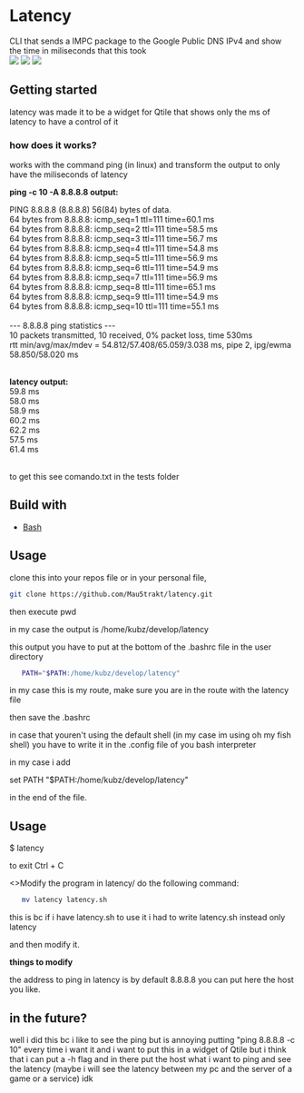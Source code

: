 # Latency
CLI that sends a IMPC package to the Google Public DNS IPv4 and show the time in miliseconds that this took<br>
<img src="https://img.shields.io/badge/Shell_Script-121011?style=for-the-badge&logo=gnu-bash&logoColor=white">
<img src="https://img.shields.io/badge/Linux-FCC624?style=for-the-badge&logo=linux&logoColor=black">
<img src="https://img.shields.io/badge/Arch_Linux-1793D1?style=for-the-badge&logo=arch-linux&logoColor=white">
<p>
<h2> Getting started </h2>
latency was made it to be a widget for Qtile that shows only the ms of latency to have a control of it

<h3> how does it works?</h3>
works with the command ping (in linux) and transform the output to only have the miliseconds of latency 

<b> ping -c 10 -A 8.8.8.8 output:</b> <br>

PING 8.8.8.8 (8.8.8.8) 56(84) bytes of data. <br>
64 bytes from 8.8.8.8: icmp_seq=1 ttl=111 time=60.1 ms<br>
64 bytes from 8.8.8.8: icmp_seq=2 ttl=111 time=58.5 ms<br>
64 bytes from 8.8.8.8: icmp_seq=3 ttl=111 time=56.7 ms<br>
64 bytes from 8.8.8.8: icmp_seq=4 ttl=111 time=54.8 ms<br>
64 bytes from 8.8.8.8: icmp_seq=5 ttl=111 time=56.9 ms<br>
64 bytes from 8.8.8.8: icmp_seq=6 ttl=111 time=54.9 ms<br>
64 bytes from 8.8.8.8: icmp_seq=7 ttl=111 time=56.9 ms<br>
64 bytes from 8.8.8.8: icmp_seq=8 ttl=111 time=65.1 ms<br>
64 bytes from 8.8.8.8: icmp_seq=9 ttl=111 time=54.9 ms<br>
64 bytes from 8.8.8.8: icmp_seq=10 ttl=111 time=55.1 ms<br>
<br>
--- 8.8.8.8 ping statistics ---<br>
10 packets transmitted, 10 received, 0% packet loss, time 530ms<br>
rtt min/avg/max/mdev = 54.812/57.408/65.059/3.038 ms, pipe 2, ipg/ewma 58.850/58.020 ms<br>
<br>

<b> latency output: </b>
<br>
59.8 ms<br>
58.0 ms<br>
58.9 ms<br>
60.2 ms<br>
62.2 ms<br>
57.5 ms<br>
61.4 ms<br>
<br>

to get this see comando.txt in the tests folder 

<h2>Build with</h2>

* [Bash](https://www.gnu.org/software/bash/)

<h2> Usage </h2>
clone this into your repos file or in your personal file,<br>   


   ```sh
   git clone https://github.com/Mau5trakt/latency.git
   ````

then execute pwd 

in my case the output is 
/home/kubz/develop/latency

this output you have to put at the bottom of the .bashrc file in the user directory

```sh
   PATH="$PATH:/home/kubz/develop/latency"
   ````
in my case this is my route, make sure you are in the route with the latency file

then save the .bashrc 

in case that youren't using the default shell (in my case im using oh my fish shell)
you have to write it in the .config file of you bash interpreter 
 
in my case i add  

set PATH "$PATH:/home/kubz/develop/latency"

in the end of the file. 


<h2>Usage </h2>

$ latency 

to exit Ctrl + C

<>Modify the program</h2>
in latency/ do the following command: 

```sh
   mv latency latency.sh
   ````

this is bc if i have latency.sh to use it i had to write latency.sh instead only latency 

and then modify it. 

<b> things to modify </b>

the address to ping in latency is by default 8.8.8.8 you can put here the host you like. 

<h2> in the future? </h2>
well i did this bc i like to see the ping but is annoying putting "ping 8.8.8.8 -c 10" every time i want it 
and i want to put this in a widget of Qtile but i think that i can put a -h flag and in there put the host what 
i want to ping and see the latency (maybe i will see the latency between my pc and the server of a game or a service)
idk 


</p>
